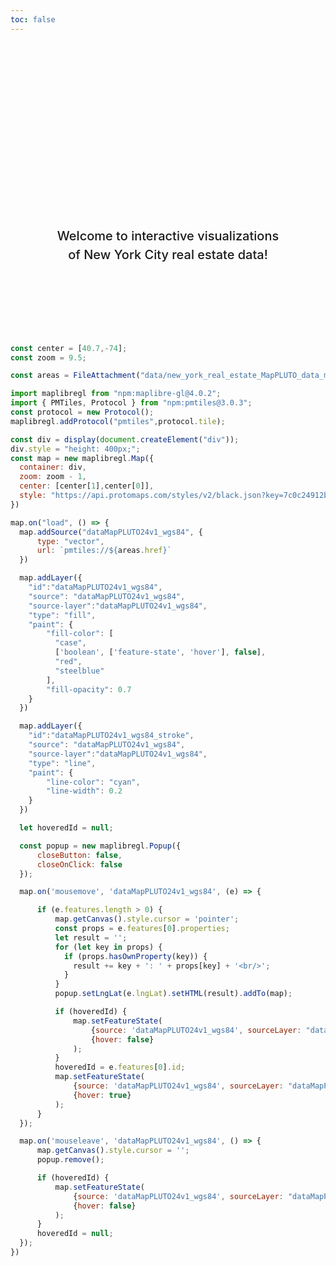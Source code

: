 ```yaml
---
toc: false
---
```


<style>

.hero {
  display: flex;
  flex-direction: column;
  align-items: center;
  font-family: var(--sans-serif);
  margin: 4rem 0 8rem;
  text-wrap: balance;
  text-align: center;
}

.hero h1 {
  margin: 2rem 0;
  max-width: none;
  font-size: 14vw;
  font-weight: 900;
  line-height: 1;
  background: linear-gradient(30deg, var(--theme-foreground-focus), currentColor);
  -webkit-background-clip: text;
  -webkit-text-fill-color: transparent;
  background-clip: text;
}

.hero h2 {
  margin: 0;
  max-width: 34em;
  font-size: 20px;
  font-style: initial;
  font-weight: 500;
  line-height: 1.5;
  color: var(--theme-foreground-muted);
}

@media (min-width: 640px) {
  .hero h1 {
    font-size: 90px;
  }
}

</style>

<div class="hero">
  <h1>New York Real Estate</h1>
  <h2>Welcome to interactive visualizations of New York City real estate data!
</div>


```js
const center = [40.7,-74];
const zoom = 9.5;
```


```js
const areas = FileAttachment("data/new_york_real_estate_MapPLUTO_data_min_zoom_0_max_zoom_g.pmtiles");
```

```js
import maplibregl from "npm:maplibre-gl@4.0.2";
import { PMTiles, Protocol } from "npm:pmtiles@3.0.3";
const protocol = new Protocol();
maplibregl.addProtocol("pmtiles",protocol.tile);
```

<link rel="stylesheet" type="text/css" href="https://unpkg.com/maplibre-gl@4.0.2/dist/maplibre-gl.css">

```js
const div = display(document.createElement("div"));
div.style = "height: 400px;";
const map = new maplibregl.Map({
  container: div,
  zoom: zoom - 1,
  center: [center[1],center[0]],
  style: "https://api.protomaps.com/styles/v2/black.json?key=7c0c24912bd59a0f"
})

map.on("load", () => {
  map.addSource("dataMapPLUTO24v1_wgs84", {
      type: "vector",
      url: `pmtiles://${areas.href}`
  })

  map.addLayer({
    "id":"dataMapPLUTO24v1_wgs84",
    "source": "dataMapPLUTO24v1_wgs84",
    "source-layer":"dataMapPLUTO24v1_wgs84",
    "type": "fill",
    "paint": {
        "fill-color": [
          "case",
          ['boolean', ['feature-state', 'hover'], false],
          "red",
          "steelblue"
        ],
        "fill-opacity": 0.7
    }
  })

  map.addLayer({
    "id":"dataMapPLUTO24v1_wgs84_stroke",
    "source": "dataMapPLUTO24v1_wgs84",
    "source-layer":"dataMapPLUTO24v1_wgs84",
    "type": "line",
    "paint": {
        "line-color": "cyan",
        "line-width": 0.2
    }
  })

  let hoveredId = null;

  const popup = new maplibregl.Popup({
      closeButton: false,
      closeOnClick: false
  });

  map.on('mousemove', 'dataMapPLUTO24v1_wgs84', (e) => {

      if (e.features.length > 0) {
          map.getCanvas().style.cursor = 'pointer';
          const props = e.features[0].properties;
          let result = '';
          for (let key in props) {
            if (props.hasOwnProperty(key)) {
              result += key + ': ' + props[key] + '<br/>';
            }
          }
          popup.setLngLat(e.lngLat).setHTML(result).addTo(map);

          if (hoveredId) {
              map.setFeatureState(
                  {source: 'dataMapPLUTO24v1_wgs84', sourceLayer: "dataMapPLUTO24v1_wgs84", id: hoveredId},
                  {hover: false}
              );
          }
          hoveredId = e.features[0].id;
          map.setFeatureState(
              {source: 'dataMapPLUTO24v1_wgs84', sourceLayer: "dataMapPLUTO24v1_wgs84", id: hoveredId},
              {hover: true}
          );
      }
  });

  map.on('mouseleave', 'dataMapPLUTO24v1_wgs84', () => {
      map.getCanvas().style.cursor = '';
      popup.remove();

      if (hoveredId) {
          map.setFeatureState(
              {source: 'dataMapPLUTO24v1_wgs84', sourceLayer: "dataMapPLUTO24v1_wgs84", id: hoveredId},
              {hover: false}
          );
      }
      hoveredId = null;
  });
})
```
